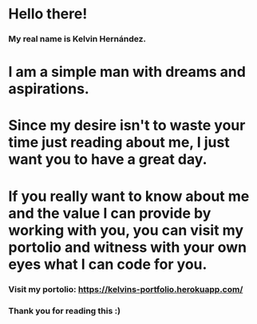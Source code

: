 # Hello there! 
### My real name is Kelvin Hernández.

# I am a simple man with dreams and aspirations.
# Since my desire isn't to waste **your time** just reading about **me**, I just want you to have a great day.

# If you **really** want to know about me and the value I can provide by working with you, you can visit my portolio and witness with your own eyes what I can code for you.

### Visit my portolio: https://kelvins-portfolio.herokuapp.com/
### Thank you for reading this :)

